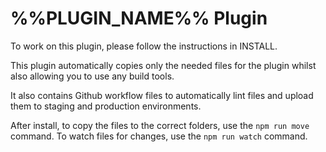 # %%PLUGIN_NAME%% Plugin

To work on this plugin, please follow the instructions in INSTALL.

This plugin automatically copies only the needed files for the plugin whilst also allowing you to use any build tools.

It also contains Github workflow files to automatically lint files and upload them to staging and production environments.

After install, to copy the files to the correct folders, use the `npm run move` command.
To watch files for changes, use the `npm run watch` command.
